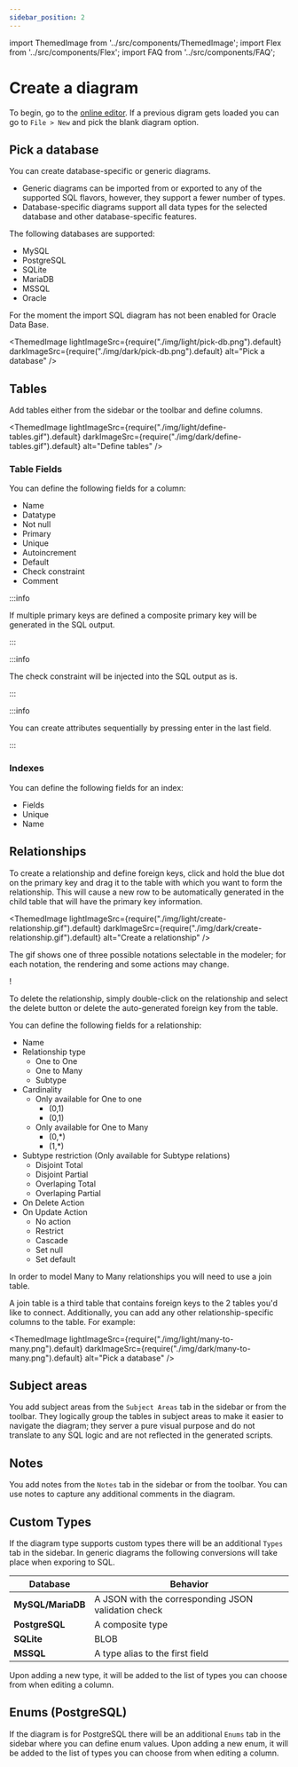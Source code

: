 ```yaml
---
sidebar_position: 2
---
```


import ThemedImage from '../src/components/ThemedImage';
import Flex from '../src/components/Flex';
import FAQ from '../src/components/FAQ';

# Create a diagram

To begin, go to the [online editor](https://www.drawdb.app/editor). If a previous digram gets loaded you can go to `File > New` and pick the blank diagram option.

<Flex>
<ThemedImage
    lightImageSrc={require("./img/light/file-new.png").default}
    darkImageSrc={require("./img/dark/file-new.png").default}
    alt="New File"
/>
<ThemedImage
    lightImageSrc={require("./img/light/create-blank-diagram.png").default}
    darkImageSrc={require("./img/dark/create-blank-diagram.png").default}
    alt="Create a blank diagram"
/>
</Flex>

## Pick a database

You can create database-specific or generic diagrams.

- Generic diagrams can be imported from or exported to any of the supported SQL flavors, however, they support a fewer number of types.
- Database-specific diagrams support all data types for the selected database and other database-specific features.

The following databases are supported:

- MySQL
- PostgreSQL
- SQLite
- MariaDB
- MSSQL
- Oracle

For the moment the import SQL diagram has not been enabled for Oracle Data Base.

<ThemedImage
    lightImageSrc={require("./img/light/pick-db.png").default}
    darkImageSrc={require("./img/dark/pick-db.png").default}
    alt="Pick a database"
/>

## Tables

Add tables either from the sidebar or the toolbar and define columns.

<ThemedImage
    lightImageSrc={require("./img/light/define-tables.gif").default}
    darkImageSrc={require("./img/dark/define-tables.gif").default}
    alt="Define tables"
/>

### Table Fields

You can define the following fields for a column:

- Name
- Datatype
- Not null
- Primary
- Unique
- Autoincrement
- Default
- Check constraint
- Comment

:::info

If multiple primary keys are defined a composite primary key will be generated in the SQL output.

:::

:::info

The check constraint will be injected into the SQL output as is.

:::

:::info

You can create attributes sequentially by pressing enter in the last field.

:::

### Indexes

You can define the following fields for an index:

- Fields
- Unique
- Name

## Relationships

To create a relationship and define foreign keys, click and hold the blue dot on the primary key and drag it to the table with which you want to form the relationship. This will cause a new row to be automatically generated in the child table that will have the primary key information.

<ThemedImage
    lightImageSrc={require("./img/light/create-relationship.gif").default}
    darkImageSrc={require("./img/dark/create-relationship.gif").default}
    alt="Create a relationship"
/>

The gif shows one of three possible notations selectable in the modeler; for each notation, the rendering and some actions may change.

<!--If at some point you realize that the keys are flipped you can swap them from the `Relationships` tab. Open the relationship you'd like to edit, click on the more button (three dots) next to the primary and forign columns, and then swap. -->!

To delete the relationship, simply double-click on the relationship and select the delete button or delete the auto-generated foreign key from the table.

You can define the following fields for a relationship:

- Name
- Relationship type
    - One to One
    - One to Many
    - Subtype
- Cardinality
    - Only available for One to one
        - (0,1)
        - (0,1)
    - Only available for One to Many
        - (0,*)
        - (1,*)
- Subtype restriction (Only available for Subtype relations)
    - Disjoint Total
    - Disjoint Partial
    - Overlaping Total
    - Overlaping Partial
- On Delete Action
- On Update Action
  - No action
  - Restrict
  - Cascade
  - Set null
  - Set default

<FAQ header="How can I define Many to Many relationships?">

In order to model Many to Many relationships you will need to use a join table.

A join table is a third table that contains foreign keys to the 2 tables you'd like to connect. Additionally, you can add any other relationship-specific columns to the table. For example:

<ThemedImage lightImageSrc={require("./img/light/many-to-many.png").default} darkImageSrc={require("./img/dark/many-to-many.png").default} alt="Pick a database" />

</FAQ>

## Subject areas

You add subject areas from the `Subject Areas` tab in the sidebar or from the toolbar. They logically group the tables in subject areas to make it easier to navigate the diagram; they server a pure visual purpose and do not translate to any SQL logic and are not reflected in the generated scripts.

## Notes

You add notes from the `Notes` tab in the sidebar or from the toolbar. You can use notes to capture any additional comments in the diagram.

## Custom Types

If the diagram type supports custom types there will be an additional `Types` tab in the sidebar. In generic diagrams the following conversions will take place when exporing to SQL.

| **Database**      | **Behavior**                                        |
| ----------------- | --------------------------------------------------- |
| **MySQL/MariaDB** | A JSON with the corresponding JSON validation check |
| **PostgreSQL**    | A composite type                                    |
| **SQLite**        | BLOB                                                |
| **MSSQL**         | A type alias to the first field                     |

Upon adding a new type, it will be added to the list of types you can choose from when editing a column.

## Enums (PostgreSQL)

If the diagram is for PostgreSQL there will be an additional `Enums` tab in the sidebar where you can define enum values. Upon adding a new enum, it will be added to the list of types you can choose from when editing a column.
